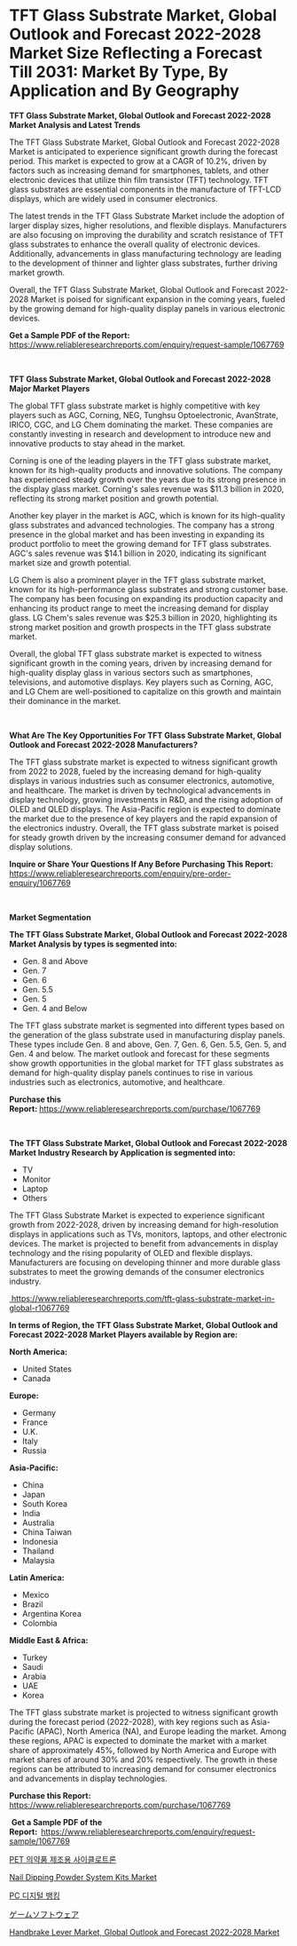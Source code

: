 <p><h1>TFT Glass Substrate Market, Global Outlook and Forecast 2022-2028 Market Size Reflecting a Forecast Till 2031: Market By Type, By Application and By Geography</h1></p><p><strong>TFT Glass Substrate Market, Global Outlook and Forecast 2022-2028 Market Analysis and Latest Trends</strong></p>
<p><p>The TFT Glass Substrate Market, Global Outlook and Forecast 2022-2028 Market is anticipated to experience significant growth during the forecast period. This market is expected to grow at a CAGR of 10.2%, driven by factors such as increasing demand for smartphones, tablets, and other electronic devices that utilize thin film transistor (TFT) technology. TFT glass substrates are essential components in the manufacture of TFT-LCD displays, which are widely used in consumer electronics.</p><p>The latest trends in the TFT Glass Substrate Market include the adoption of larger display sizes, higher resolutions, and flexible displays. Manufacturers are also focusing on improving the durability and scratch resistance of TFT glass substrates to enhance the overall quality of electronic devices. Additionally, advancements in glass manufacturing technology are leading to the development of thinner and lighter glass substrates, further driving market growth.</p><p>Overall, the TFT Glass Substrate Market, Global Outlook and Forecast 2022-2028 Market is poised for significant expansion in the coming years, fueled by the growing demand for high-quality display panels in various electronic devices.</p></p>
<p><strong>Get a Sample PDF of the Report:&nbsp;</strong> <a href="https://www.reliableresearchreports.com/enquiry/request-sample/1067769">https://www.reliableresearchreports.com/enquiry/request-sample/1067769</a></p>
<p>&nbsp;</p>
<p><strong>TFT Glass Substrate Market, Global Outlook and Forecast 2022-2028 Major Market Players</strong></p>
<p><p>The global TFT glass substrate market is highly competitive with key players such as AGC, Corning, NEG, Tunghsu Optoelectronic, AvanStrate, IRICO, CGC, and LG Chem dominating the market. These companies are constantly investing in research and development to introduce new and innovative products to stay ahead in the market.</p><p>Corning is one of the leading players in the TFT glass substrate market, known for its high-quality products and innovative solutions. The company has experienced steady growth over the years due to its strong presence in the display glass market. Corning's sales revenue was $11.3 billion in 2020, reflecting its strong market position and growth potential.</p><p>Another key player in the market is AGC, which is known for its high-quality glass substrates and advanced technologies. The company has a strong presence in the global market and has been investing in expanding its product portfolio to meet the growing demand for TFT glass substrates. AGC's sales revenue was $14.1 billion in 2020, indicating its significant market size and growth potential.</p><p>LG Chem is also a prominent player in the TFT glass substrate market, known for its high-performance glass substrates and strong customer base. The company has been focusing on expanding its production capacity and enhancing its product range to meet the increasing demand for display glass. LG Chem's sales revenue was $25.3 billion in 2020, highlighting its strong market position and growth prospects in the TFT glass substrate market.</p><p>Overall, the global TFT glass substrate market is expected to witness significant growth in the coming years, driven by increasing demand for high-quality display glass in various sectors such as smartphones, televisions, and automotive displays. Key players such as Corning, AGC, and LG Chem are well-positioned to capitalize on this growth and maintain their dominance in the market.</p></p>
<p>&nbsp;</p>
<p><strong>What Are The Key Opportunities For TFT Glass Substrate Market, Global Outlook and Forecast 2022-2028 Manufacturers?</strong></p>
<p><p>The TFT glass substrate market is expected to witness significant growth from 2022 to 2028, fueled by the increasing demand for high-quality displays in various industries such as consumer electronics, automotive, and healthcare. The market is driven by technological advancements in display technology, growing investments in R&D, and the rising adoption of OLED and QLED displays. The Asia-Pacific region is expected to dominate the market due to the presence of key players and the rapid expansion of the electronics industry. Overall, the TFT glass substrate market is poised for steady growth driven by the increasing consumer demand for advanced display solutions.</p></p>
<p><strong>Inquire or Share Your Questions If Any Before Purchasing This Report:</strong> <a href="https://www.reliableresearchreports.com/enquiry/pre-order-enquiry/1067769">https://www.reliableresearchreports.com/enquiry/pre-order-enquiry/1067769</a></p>
<p>&nbsp;</p>
<p><strong>Market Segmentation</strong></p>
<p><strong>The TFT Glass Substrate Market, Global Outlook and Forecast 2022-2028 Market Analysis by types is segmented into:</strong></p>
<p><ul><li>Gen. 8 and Above</li><li>Gen. 7</li><li>Gen. 6</li><li>Gen. 5.5</li><li>Gen. 5</li><li>Gen. 4 and Below</li></ul></p>
<p><p>The TFT glass substrate market is segmented into different types based on the generation of the glass substrate used in manufacturing display panels. These types include Gen. 8 and above, Gen. 7, Gen. 6, Gen. 5.5, Gen. 5, and Gen. 4 and below. The market outlook and forecast for these segments show growth opportunities in the global market for TFT glass substrates as demand for high-quality display panels continues to rise in various industries such as electronics, automotive, and healthcare.</p></p>
<p><strong>Purchase this Report:&nbsp;</strong><a href="https://www.reliableresearchreports.com/purchase/1067769">https://www.reliableresearchreports.com/purchase/1067769</a></p>
<p>&nbsp;</p>
<p><strong>The TFT Glass Substrate Market, Global Outlook and Forecast 2022-2028 Market Industry Research by Application is segmented into:</strong></p>
<p><ul><li>TV</li><li>Monitor</li><li>Laptop</li><li>Others</li></ul></p>
<p><p>The TFT Glass Substrate Market is expected to experience significant growth from 2022-2028, driven by increasing demand for high-resolution displays in applications such as TVs, monitors, laptops, and other electronic devices. The market is projected to benefit from advancements in display technology and the rising popularity of OLED and flexible displays. Manufacturers are focusing on developing thinner and more durable glass substrates to meet the growing demands of the consumer electronics industry.</p></p>
<p><a href="https://www.reliableresearchreports.com/tft-glass-substrate-market-in-global-r1067769">&nbsp;https://www.reliableresearchreports.com/tft-glass-substrate-market-in-global-r1067769</a></p>
<p><strong>In terms of Region, the TFT Glass Substrate Market, Global Outlook and Forecast 2022-2028 Market Players available by Region are:</strong></p>
<p>
    <p> <strong> North America: </strong>
        <ul>
            <li>United States</li>
            <li>Canada</li>
        </ul>
        </p> 
    <p> <strong> Europe: </strong>
        <ul>
            <li>Germany</li>
            <li>France</li>
            <li>U.K.</li>
            <li>Italy</li>
            <li>Russia</li>
        </ul>
        </p> 
    <p> <strong> Asia-Pacific: </strong>
        <ul>
            <li>China</li>
            <li>Japan</li>
            <li>South Korea</li>
            <li>India</li>
            <li>Australia</li>
            <li>China Taiwan</li>
            <li>Indonesia</li>
            <li>Thailand</li>
            <li>Malaysia</li>
        </ul>
        </p> 
    <p> <strong> Latin America: </strong>
        <ul>
            <li>Mexico</li>
            <li>Brazil</li>
            <li>Argentina Korea</li>
            <li>Colombia</li>
        </ul>
        </p> 
    <p> <strong> Middle East & Africa: </strong>
        <ul>
            <li>Turkey</li>
            <li>Saudi</li>
            <li>Arabia</li>
            <li>UAE</li>
            <li>Korea</li>
        </ul>
    </p>
    </p>
<p><p>The TFT glass substrate market is projected to witness significant growth during the forecast period (2022-2028), with key regions such as Asia-Pacific (APAC), North America (NA), and Europe leading the market. Among these regions, APAC is expected to dominate the market with a market share of approximately 45%, followed by North America and Europe with market shares of around 30% and 20% respectively. The growth in these regions can be attributed to increasing demand for consumer electronics and advancements in display technologies.</p></p>
<p><strong>Purchase this Report: </strong><a href="https://www.reliableresearchreports.com/purchase/1067769">https://www.reliableresearchreports.com/purchase/1067769</a></p>
<p>&nbsp;<strong>Get a Sample PDF of the Report:&nbsp;&nbsp;</strong><a href="https://www.reliableresearchreports.com/enquiry/request-sample/1067769">https://www.reliableresearchreports.com/enquiry/request-sample/1067769</a></p>
<p><strong></strong></p>
<p><p><a href="https://medium.com/@jaceykeebler2022/%EC%82%AC%EC%9D%B4%ED%81%B4%EB%A1%9C%ED%8A%B8%EB%A1%A0%EC%9D%84-%EC%9D%B4%EC%9A%A9%ED%95%9C-pet-%EC%95%BD%EB%AC%BC-%EC%A0%9C%EC%A1%B0-%EC%8B%9C%EC%9E%A5-%EB%B6%84%EC%84%9D-cagr-%EC%8B%9C%EC%9E%A5-%EC%84%B8%EB%B6%84%ED%99%94-%EB%B0%8F-%EC%84%B8%EA%B3%84-%EC%82%B0%EC%97%85-%EA%B0%9C%EC%9A%94-7407cbbf8e54">PET 의약품 제조용 사이클로트론</a></p><p><a href="https://issuu.com/reportprime-2/docs/nail-dipping-powder-system-kits-market-size-2030.p">Nail Dipping Powder System Kits Market</a></p><p><a href="https://medium.com/@bennyuigleyjks/pc-%EB%94%94%EC%A7%80%ED%84%B8-%EB%B1%85%ED%82%B9-%EC%8B%9C%EC%9E%A5-2031%EB%85%84%EA%B9%8C%EC%A7%80%EC%9D%98-%EB%8F%99%ED%96%A5-%EC%98%88%EC%B8%A1-%EB%B0%8F-%EA%B2%BD%EC%9F%81-%EB%B6%84%EC%84%9D-44a3774f10e7">PC 디지털 뱅킹</a></p><p><a href="https://medium.com/@dominicalsop1/%E3%82%B2%E3%83%BC%E3%83%9F%E3%83%B3%E3%82%B0%E3%82%BD%E3%83%95%E3%83%88%E3%82%A6%E3%82%A7%E3%82%A2%E3%81%AE%E5%B8%82%E5%A0%B4%E5%88%86%E6%9E%90-%E3%81%9D%E3%81%AEcagr-%E5%B8%82%E5%A0%B4%E3%82%BB%E3%82%B0%E3%83%A1%E3%83%B3%E3%83%86%E3%83%BC%E3%82%B7%E3%83%A7%E3%83%B3-%E3%81%8A%E3%82%88%E3%81%B3%E3%82%B0%E3%83%AD%E3%83%BC%E3%83%90%E3%83%AB%E7%94%A3%E6%A5%AD%E6%A6%82%E8%A6%81-cbf002b863b3">ゲームソフトウェア</a></p><p><a href="https://github.com/FassouRP/Market-Research-Report-List-4/blob/main/handbrake-lever-market-global-outlook-and-forecast-2022-2028-market.md">Handbrake Lever Market, Global Outlook and Forecast 2022-2028 Market</a></p></p>
